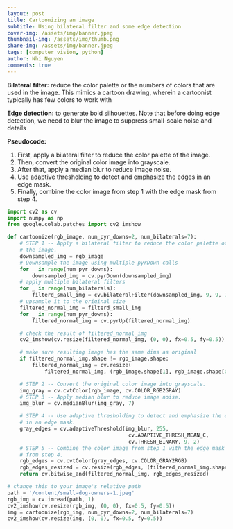 ```yaml
---
layout: post
title: Cartoonizing an image
subtitle: Using bilateral filter and some edge detection
cover-img: /assets/img/banner.jpeg
thumbnail-img: /assets/img/thumb.png
share-img: /assets/img/banner.jpeg
tags: [computer vision, python]
author: Nhi Nguyen
comments: true
---
```


**Bilateral filter:** reduce the color palette or the numbers of colors that are used in the image. This mimics a cartoon drawing, wherein a cartoonist typically has few colors to work with

**Edge detection:** to generate bold silhouettes. Note that before doing edge detection, we need to blur the image to suppress small-scale noise and details

**Pseudocode:**

1. First, apply a bilateral filter to reduce the color palette of the image.
2. Then, convert the original color image into grayscale.
3. After that, apply a median blur to reduce image noise.
4. Use adaptive thresholding to detect and emphasize the edges in an edge mask.
5. Finally, combine the color image from step 1 with the edge mask from step 4.

```python
import cv2 as cv
import numpy as np
from google.colab.patches import cv2_imshow

def cartoonize(rgb_image, num_pyr_downs=2, num_bilaterals=7):
    # STEP 1 -- Apply a bilateral filter to reduce the color palette of
    # the image.
    downsampled_img = rgb_image
    # Downsample the image using multiple pyrDown calls
    for _ in range(num_pyr_downs):
        downsampled_img = cv.pyrDown(downsampled_img)
    # apply multiple bilateral filters
    for _ in range(num_bilaterals):
        filterd_small_img = cv.bilateralFilter(downsampled_img, 9, 9, 7)
    # upsample it to the original size
    filtered_normal_img = filterd_small_img
    for _ in range(num_pyr_downs):
        filtered_normal_img = cv.pyrUp(filtered_normal_img)

    # check the result of filtered_normal_img
    cv2_imshow(cv.resize(filtered_normal_img, (0, 0), fx=0.5, fy=0.5))

    # make sure resulting image has the same dims as original
    if filtered_normal_img.shape != rgb_image.shape:
        filtered_normal_img = cv.resize(
            filtered_normal_img, (rgb_image.shape[1], rgb_image.shape[0]))

    # STEP 2 -- Convert the original color image into grayscale.
    img_gray = cv.cvtColor(rgb_image, cv.COLOR_RGB2GRAY)
    # STEP 3 -- Apply median blur to reduce image noise.
    img_blur = cv.medianBlur(img_gray, 7)

    # STEP 4 -- Use adaptive thresholding to detect and emphasize the edges
    # in an edge mask.
    gray_edges = cv.adaptiveThreshold(img_blur, 255,
                                       cv.ADAPTIVE_THRESH_MEAN_C,
                                       cv.THRESH_BINARY, 9, 2)
    # STEP 5 -- Combine the color image from step 1 with the edge mask
    # from step 4.
    rgb_edges = cv.cvtColor(gray_edges, cv.COLOR_GRAY2RGB)
    rgb_edges_resized = cv.resize(rgb_edges, (filtered_normal_img.shape[1], filtered_normal_img.shape[0]))
    return cv.bitwise_and(filtered_normal_img, rgb_edges_resized)

# change this to your image's relative path
path = '/content/small-dog-owners-1.jpeg'
rgb_img = cv.imread(path, 1)
cv2_imshow(cv.resize(rgb_img, (0, 0), fx=0.5, fy=0.5))
img = cartoonize(rgb_img, num_pyr_downs=2, num_bilaterals=7)
cv2_imshow(cv.resize(img, (0, 0), fx=0.5, fy=0.5))
```
